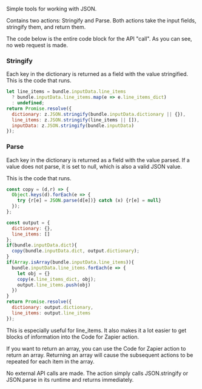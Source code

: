 Simple tools for working with JSON.

Contains two actions: Stringify and Parse. Both actions take the input fields, stringify them, and return them. 

The code below is the entire code block for the API "call". As you can see, no web request is made. 

### Stringify
Each key in the dictionary is returned as a field with the value stringified.  This is the code that runs.

```js
let line_items = bundle.inputData.line_items 
  ? bundle.inputData.line_items.map(e => e.line_items_dict)
  : undefined;
return Promise.resolve({
  dictionary: z.JSON.stringify(bundle.inputData.dictionary || {}),
  line_items: z.JSON.stringify(line_items || []),
  inputData: z.JSON.stringify(bundle.inputData)
});
```

### Parse
Each key in the dictionary is returned as a field with the value parsed. If a value does not parse, it is set to null, which is also a valid JSON value.

This is the code that runs.

```js
const copy = (d,r) => { 
  Object.keys(d).forEach(e => {
    try {r[e] = JSON.parse(d[e])} catch (x) {r[e] = null} 
  });
};

const output = { 
  dictionary: {}, 
  line_items: []
};
if(bundle.inputData.dict){
  copy(bundle.inputData.dict, output.dictionary);
}
if(Array.isArray(bundle.inputData.line_items)){
  bundle.inputData.line_items.forEach(e => {
    let obj = {}
    copy(e.line_items_dict, obj);
    output.line_items.push(obj)
  })
}
return Promise.resolve({
  dictionary: output.dictionary, 
  line_items: output.line_items
});
```

This is especially useful for line_items. It also makes it a lot easier to get blocks of information into the Code for Zapier action. 

If you want to return an array, you can use the Code for Zapier action to return an array. Returning an array will cause the subsequent actions to be repeated for each item in the array. 

No external API calls are made. The action simply calls JSON.stringify or JSON.parse in its runtime and returns immediately. 
